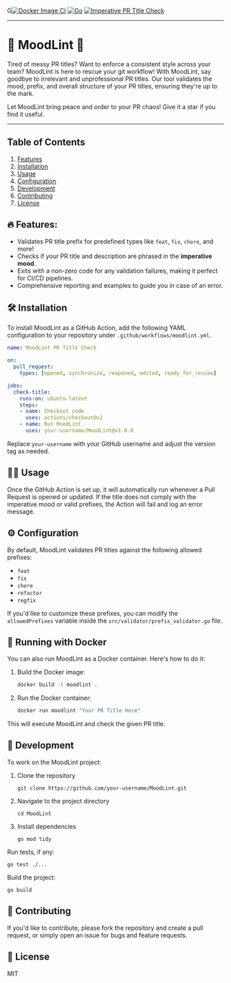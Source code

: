 G[![Docker Image CI](https://github.com/marcusziade/MoodLint/actions/workflows/docker-image.yml/badge.svg)](https://github.com/marcusziade/MoodLint/actions/workflows/docker-image.yml)
[![Go](https://github.com/marcusziade/MoodLint/actions/workflows/go.yml/badge.svg)](https://github.com/marcusziade/MoodLint/actions/workflows/go.yml)
[![Imperative PR Title Check](https://github.com/marcusziade/MoodLint/actions/workflows/check-pr-title-imperative.yml/badge.svg)](https://github.com/marcusziade/MoodLint/actions/workflows/check-pr-title-imperative.yml)

---

# 🌟 MoodLint 🌟

Tired of messy PR titles? Want to enforce a consistent style across your team? MoodLint is here to rescue your git workflow! With MoodLint, say goodbye to irrelevant and unprofessional PR titles. Our tool validates the mood, prefix, and overall structure of your PR titles, ensuring they're up to the mark.

Let MoodLint bring peace and order to your PR chaos! Give it a star if you find it useful.

---

## Table of Contents

1. [Features](#features)
2. [Installation](#installation)
3. [Usage](#usage)
4. [Configuration](#configuration)
5. [Development](#development)
6. [Contributing](#contributing)
7. [License](#license)

## 🔥 Features:
- Validates PR title prefix for predefined types like `feat`, `fix`, `chore`, and more!
- Checks if your PR title and description are phrased in the **imperative mood**.
- Exits with a non-zero code for any validation failures, making it perfect for CI/CD pipelines.
- Comprehensive reporting and examples to guide you in case of an error.

## 🛠️ Installation

To install MoodLint as a GitHub Action, add the following YAML configuration to your repository under `.github/workflows/moodlint.yml`.

```yaml
name: MoodLint PR Title Check

on:
  pull_request:
    types: [opened, synchronize, reopened, edited, ready_for_review]

jobs:
  check-title:
    runs-on: ubuntu-latest
    steps:
    - name: Checkout code
      uses: actions/checkout@v2
    - name: Run MoodLint
      uses: your-username/MoodLint@v1.0.0
```

Replace `your-username` with your GitHub username and adjust the version tag as needed.

## 👨‍💻 Usage

Once the GitHub Action is set up, it will automatically run whenever a Pull Request is opened or updated. If the title does not comply with the imperative mood or valid prefixes, the Action will fail and log an error message.

## ⚙️ Configuration

By default, MoodLint validates PR titles against the following allowed prefixes:

- `feat`
- `fix`
- `chore`
- `refactor`
- `regfix`

If you'd like to customize these prefixes, you can modify the `allowedPrefixes` variable inside the `src/validator/prefix_validator.go` file.

## 🐳 Running with Docker

You can also run MoodLint as a Docker container. Here's how to do it:

1. Build the Docker image:
    ```bash
    docker build -t moodlint .
    ```

2. Run the Docker container:
    ```bash
    docker run moodlint "Your PR Title Here"
    ```

This will execute MoodLint and check the given PR title.

## 📠 Development

To work on the MoodLint project:

1. Clone the repository
    ```
    git clone https://github.com/your-username/MoodLint.git
    ```
2. Navigate to the project directory
    ```
    cd MoodLint
    ```
3. Install dependencies
    ```
    go mod tidy
    ```

Run tests, if any:
```
go test ./...
```

Build the project:
```
go build
```

## 🤝 Contributing

If you'd like to contribute, please fork the repository and create a pull request, or simply open an issue for bugs and feature requests.

## 📝 License

MIT
